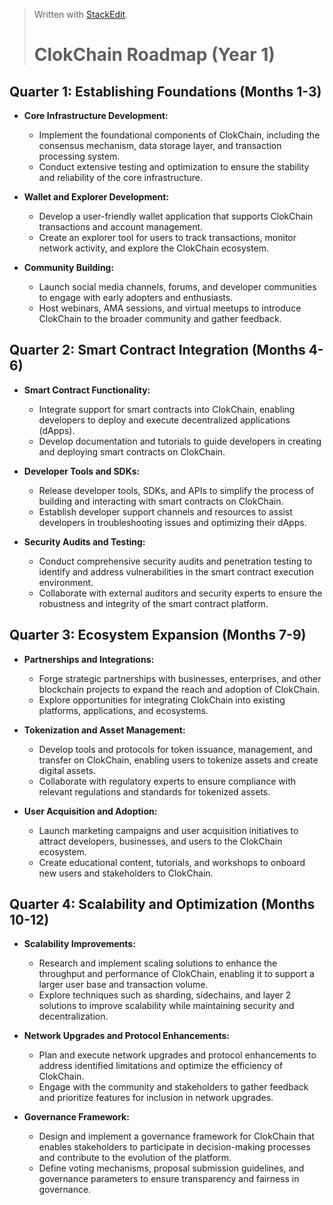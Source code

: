 ﻿


> Written with [StackEdit](https://stackedit.io/).
> # ClokChain Roadmap (Year 1)

## Quarter 1: Establishing Foundations (Months 1-3)

-   **Core Infrastructure Development:**
    
    -   Implement the foundational components of ClokChain, including the consensus mechanism, data storage layer, and transaction processing system.
    -   Conduct extensive testing and optimization to ensure the stability and reliability of the core infrastructure.
-   **Wallet and Explorer Development:**
    
    -   Develop a user-friendly wallet application that supports ClokChain transactions and account management.
    -   Create an explorer tool for users to track transactions, monitor network activity, and explore the ClokChain ecosystem.
-   **Community Building:**
    
    -   Launch social media channels, forums, and developer communities to engage with early adopters and enthusiasts.
    -   Host webinars, AMA sessions, and virtual meetups to introduce ClokChain to the broader community and gather feedback.

## Quarter 2: Smart Contract Integration (Months 4-6)

-   **Smart Contract Functionality:**
    
    -   Integrate support for smart contracts into ClokChain, enabling developers to deploy and execute decentralized applications (dApps).
    -   Develop documentation and tutorials to guide developers in creating and deploying smart contracts on ClokChain.
-   **Developer Tools and SDKs:**
    
    -   Release developer tools, SDKs, and APIs to simplify the process of building and interacting with smart contracts on ClokChain.
    -   Establish developer support channels and resources to assist developers in troubleshooting issues and optimizing their dApps.
-   **Security Audits and Testing:**
    
    -   Conduct comprehensive security audits and penetration testing to identify and address vulnerabilities in the smart contract execution environment.
    -   Collaborate with external auditors and security experts to ensure the robustness and integrity of the smart contract platform.

## Quarter 3: Ecosystem Expansion (Months 7-9)

-   **Partnerships and Integrations:**
    
    -   Forge strategic partnerships with businesses, enterprises, and other blockchain projects to expand the reach and adoption of ClokChain.
    -   Explore opportunities for integrating ClokChain into existing platforms, applications, and ecosystems.
-   **Tokenization and Asset Management:**
    
    -   Develop tools and protocols for token issuance, management, and transfer on ClokChain, enabling users to tokenize assets and create digital assets.
    -   Collaborate with regulatory experts to ensure compliance with relevant regulations and standards for tokenized assets.
-   **User Acquisition and Adoption:**
    
    -   Launch marketing campaigns and user acquisition initiatives to attract developers, businesses, and users to the ClokChain ecosystem.
    -   Create educational content, tutorials, and workshops to onboard new users and stakeholders to ClokChain.

## Quarter 4: Scalability and Optimization (Months 10-12)

-   **Scalability Improvements:**
    
    -   Research and implement scaling solutions to enhance the throughput and performance of ClokChain, enabling it to support a larger user base and transaction volume.
    -   Explore techniques such as sharding, sidechains, and layer 2 solutions to improve scalability while maintaining security and decentralization.
-   **Network Upgrades and Protocol Enhancements:**
    
    -   Plan and execute network upgrades and protocol enhancements to address identified limitations and optimize the efficiency of ClokChain.
    -   Engage with the community and stakeholders to gather feedback and prioritize features for inclusion in network upgrades.
-   **Governance Framework:**
    
    -   Design and implement a governance framework for ClokChain that enables stakeholders to participate in decision-making processes and contribute to the evolution of the platform.
    -   Define voting mechanisms, proposal submission guidelines, and governance parameters to ensure transparency and fairness in governance.
